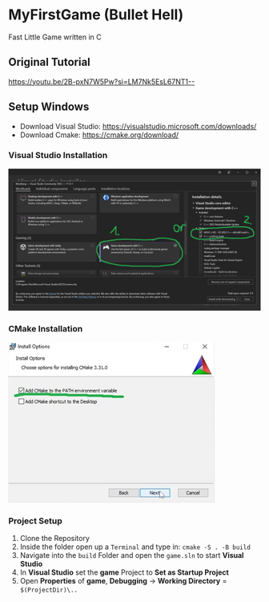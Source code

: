 # MyFirstGame (Bullet Hell)
Fast Little Game written in C

## Original Tutorial
https://youtu.be/2B-pxN7W5Pw?si=LM7Nk5EsL67NT1--

## Setup Windows
- Download Visual Studio: https://visualstudio.microsoft.com/downloads/
- Download Cmake: https://cmake.org/download/

### Visual Studio Installation
![Visual Studio Installer](/assets/VisualStudioSetup.jpg?raw=true "Installation Options")

### CMake Installation
![Visual Studio Installer](/assets/CMakeSetup.jpg?raw=true "Installation Options")

### Project Setup
1. Clone the Repository
2. Inside the folder open up a `Terminal` and type in: `cmake -S . -B build`
3. Navigate into the `build` Folder and open the `game.sln` to start **Visual Studio**
4. In **Visual Studio** set the **game** Project to **Set as Startup Project**
5. Open **Properties** of **game**, **Debugging** -> **Working Directory** = `$(ProjectDir)\..`
